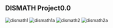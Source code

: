 ## DISMATH Project0.0

![dismath1](https://cloud.githubusercontent.com/assets/16644615/13389229/36be4d46-df01-11e5-900e-e11a17fd6b69.png)
![dismath1a](https://cloud.githubusercontent.com/assets/16644615/13389233/405d5e1e-df01-11e5-8be2-c7a1c8973fff.png)
![dismath2](https://cloud.githubusercontent.com/assets/16644615/13389234/408a6094-df01-11e5-8d7c-4d33a774069d.png)
![dismath2a](https://cloud.githubusercontent.com/assets/16644615/13389232/405b19d8-df01-11e5-87b4-5788ed3473f4.png)
